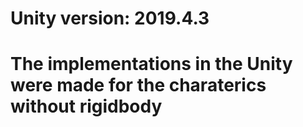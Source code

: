 # Unity version: 2019.4.3
# The implementations in the Unity were made for the charaterics without rigidbody 
